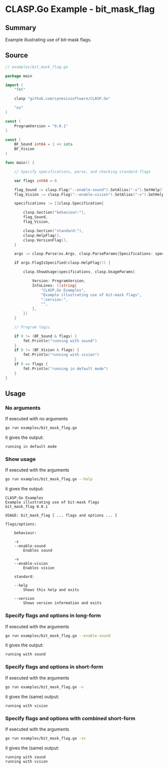# CLASP.Go Example - **bit_mask_flag**

## Summary

Example illustrating use of bit-mask flags.

## Source

```Go
// examples/bit_mask_flag.go

package main

import (
	"fmt"

	clasp "github.com/synesissoftware/CLASP.Go"

	"os"
)

const (
	ProgramVersion = "0.0.1"
)

const (
	BF_Sound int64 = 1 << iota
	BF_Vision
)

func main() {

	// Specify specifications, parse, and checking standard flags

	var flags int64 = 0

	flag_Sound := clasp.Flag("--enable-sound").SetAlias("-s").SetHelp("Enables sound").SetBitFlags64(BF_Sound, &flags)
	flag_Vision := clasp.Flag("--enable-vision").SetAlias("-v").SetHelp("Enables vision").SetBitFlags64(BF_Vision, &flags)

	specifications := []clasp.Specification{

		clasp.Section("behaviour:"),
		flag_Sound,
		flag_Vision,

		clasp.Section("standard:"),
		clasp.HelpFlag(),
		clasp.VersionFlag(),
	}

	args := clasp.Parse(os.Args, clasp.ParseParams{Specifications: specifications})

	if args.FlagIsSpecified(clasp.HelpFlag()) {

		clasp.ShowUsage(specifications, clasp.UsageParams{

			Version: ProgramVersion,
			InfoLines: []string{
				"CLASP.Go Examples",
				"Example illustrating use of bit-mask flags",
				":version:",
				"",
			},
		})
	}

	// Program logic

	if 0 != (BF_Sound & flags) {
		fmt.Println("running with sound")
	}
	if 0 != (BF_Vision & flags) {
		fmt.Println("running with vision")
	}
	if 0 == flags {
		fmt.Println("running in default mode")
	}
}
```

## Usage

### No arguments

If executed with no arguments

```bash
go run examples/bit_mask_flag.go
```

it gives the output:

```
running in default mode
```

### Show usage

If executed with the arguments

```bash
go run examples/bit_mask_flag.go --help
```

it gives the output:

```
CLASP.Go Examples
Example illustrating use of bit-mask flags
bit_mask_flag 0.0.1

USAGE: bit_mask_flag [ ... flags and options ... ]

flags/options:

	behaviour:

	-s
	--enable-sound
		Enables sound

	-v
	--enable-vision
		Enables vision

	standard:

	--help
		Shows this help and exits

	--version
		Shows version information and exits
```

### Specify flags and options in long-form

If executed with the arguments

```bash
go run examples/bit_mask_flag.go --enable-sound
```

it gives the output:

```
running with sound
```

### Specify flags and options in short-form

If executed with the arguments

```bash
go run examples/bit_mask_flag.go -v
```

it gives the (same) output:

```
running with vision
```

### Specify flags and options with combined short-form

If executed with the arguments

```bash
go run examples/bit_mask_flag.go -sv
```

it gives the (same) output:

```
running with sound
running with vision
```


<!-- ########################### end of file ########################### -->

